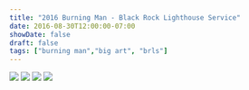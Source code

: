 ```yaml
---
title: "2016 Burning Man - Black Rock Lighthouse Service"
date: 2016-08-30T12:00:00-07:00
showDate: false
draft: false
tags: ["burning man","big art", "brls"]
---
```


![](../images/brls_1.jpg)
![](../images/brls_2.jpg)
![](../images/brls_3.jpg)
![](../images/brls_4.jpg)
